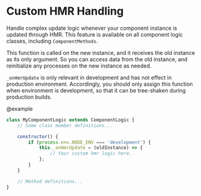 # Custom HMR Handling
Handle complex update logic whenever your component instance is updated through HMR. This feature is available on all component logic classes, including `ComponentMethods`.

This function is called on the new instance, and it receives the old instance as its only argument. So you can access data from the old instance, and reinitialize any processes on the new instance as needed.

`_onHmrUpdate` is only relevant in development and has not effect in production environment. Accordingly, you should only assign this function when environment is development, so
that it can be tree-shaken during production builds.

@example
```js
class MyComponentLogic extends ComponentLogic {
    // Some class member definitions...

    constructor() {
        if (process.env.NODE_ENV === 'development') {
            this._onHmrUpdate = (oldInstance) => {
                // Your custom hmr logic here.
            };
        }
    }

    // Method definitions...
}
```
